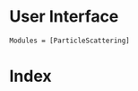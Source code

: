 # User Interface

```@autodocs
Modules = [ParticleScattering]
```

# Index

```@index
```

```@contents
```
